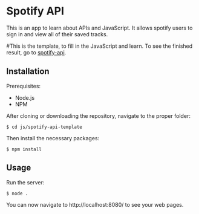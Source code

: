 # Spotify API

This is an app to learn about APIs and JavaScript.  It allows spotify users to sign in and view all of their saved tracks.

#This is the template, to fill in the JavaScript and learn.  To see the finished result, go to [spotify-api](../spotify-api).

## Installation

Prerequisites:
* Node.js
* NPM

After cloning or downloading the repository, navigate to the proper folder:

`$ cd js/spotify-api-template`

Then install the necessary packages:

`$ npm install`

## Usage

Run the server:

`$ node .`

You can now navigate to http://localhost:8080/ to see your web pages.
